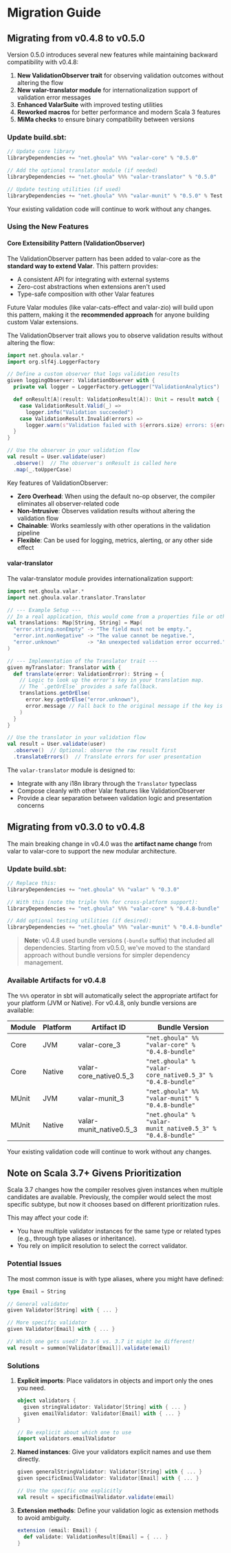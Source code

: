 # Migration Guide

## Migrating from v0.4.8 to v0.5.0

Version 0.5.0 introduces several new features while maintaining backward compatibility with v0.4.8:

1. **New ValidationObserver trait** for observing validation outcomes without altering the flow
2. **New valar-translator module** for internationalization support of validation error messages
3. **Enhanced ValarSuite** with improved testing utilities
4. **Reworked macros** for better performance and modern Scala 3 features
5. **MiMa checks** to ensure binary compatibility between versions

### Update build.sbt:

```scala
// Update core library
libraryDependencies += "net.ghoula" %%% "valar-core" % "0.5.0"

// Add the optional translator module (if needed)
libraryDependencies += "net.ghoula" %%% "valar-translator" % "0.5.0"

// Update testing utilities (if used)
libraryDependencies += "net.ghoula" %%% "valar-munit" % "0.5.0" % Test
```

Your existing validation code will continue to work without any changes.

### Using the New Features

#### Core Extensibility Pattern (ValidationObserver)

The ValidationObserver pattern has been added to valar-core as the **standard way to extend Valar**. This pattern provides:

* A consistent API for integrating with external systems
* Zero-cost abstractions when extensions aren't used
* Type-safe composition with other Valar features

Future Valar modules (like valar-cats-effect and valar-zio) will build upon this pattern, making it the **recommended approach** for anyone building custom Valar extensions.

The ValidationObserver trait allows you to observe validation results without altering the flow:

```scala
import net.ghoula.valar.*
import org.slf4j.LoggerFactory

// Define a custom observer that logs validation results
given loggingObserver: ValidationObserver with {
  private val logger = LoggerFactory.getLogger("ValidationAnalytics")

  def onResult[A](result: ValidationResult[A]): Unit = result match {
    case ValidationResult.Valid(_) => 
      logger.info("Validation succeeded")
    case ValidationResult.Invalid(errors) => 
      logger.warn(s"Validation failed with ${errors.size} errors: ${errors.map(_.message).mkString(", ")}")
  }
}

// Use the observer in your validation flow
val result = User.validate(user)
  .observe()  // The observer's onResult is called here
  .map(_.toUpperCase)
```

Key features of ValidationObserver:

* **Zero Overhead**: When using the default no-op observer, the compiler eliminates all observer-related code
* **Non-Intrusive**: Observes validation results without altering the validation flow
* **Chainable**: Works seamlessly with other operations in the validation pipeline
* **Flexible**: Can be used for logging, metrics, alerting, or any other side effect

#### valar-translator

The valar-translator module provides internationalization support:

```scala
import net.ghoula.valar.*
import net.ghoula.valar.translator.Translator

// --- Example Setup ---
// In a real application, this would come from a properties file or other i18n system.
val translations: Map[String, String] = Map(
  "error.string.nonEmpty" -> "The field must not be empty.",
  "error.int.nonNegative" -> "The value cannot be negative.",
  "error.unknown"         -> "An unexpected validation error occurred."
)

// --- Implementation of the Translator trait ---
given myTranslator: Translator with {
  def translate(error: ValidationError): String = {
    // Logic to look up the error's key in your translation map.
    // The `.getOrElse` provides a safe fallback.
    translations.getOrElse(
      error.key.getOrElse("error.unknown"),
      error.message // Fall back to the original message if the key is not found
    )
  }
}

// Use the translator in your validation flow
val result = User.validate(user)
  .observe()  // Optional: observe the raw result first
  .translateErrors()  // Translate errors for user presentation
```

The `valar-translator` module is designed to:

* Integrate with any i18n library through the `Translator` typeclass
* Compose cleanly with other Valar features like ValidationObserver
* Provide a clear separation between validation logic and presentation concerns

## Migrating from v0.3.0 to v0.4.8

The main breaking change in v0.4.0 was the **artifact name change** from valar to valar-core to support the new modular architecture.

### Update build.sbt:

```scala
// Replace this:
libraryDependencies += "net.ghoula" %% "valar" % "0.3.0"

// With this (note the triple %%% for cross-platform support):
libraryDependencies += "net.ghoula" %%% "valar-core" % "0.4.8-bundle"

// Add optional testing utilities (if desired):
libraryDependencies += "net.ghoula" %%% "valar-munit" % "0.4.8-bundle" % Test
```

> **Note:** v0.4.8 used bundle versions (`-bundle` suffix) that included all dependencies. Starting from v0.5.0, we've moved to the standard approach without bundle versions for simpler dependency management.

### Available Artifacts for v0.4.8

The `%%%` operator in sbt will automatically select the appropriate artifact for your platform (JVM or Native). For v0.4.8, only bundle versions are available:

| Module | Platform | Artifact ID             | Bundle Version                                              |
|--------|----------|-------------------------|-------------------------------------------------------------|
| Core   | JVM      | valar-core_3            | `"net.ghoula" %% "valar-core" % "0.4.8-bundle"`             |
| Core   | Native   | valar-core_native0.5_3  | `"net.ghoula" % "valar-core_native0.5_3" % "0.4.8-bundle"`  |
| MUnit  | JVM      | valar-munit_3           | `"net.ghoula" %% "valar-munit" % "0.4.8-bundle"`            |
| MUnit  | Native   | valar-munit_native0.5_3 | `"net.ghoula" % "valar-munit_native0.5_3" % "0.4.8-bundle"` |

Your existing validation code will continue to work without any changes.

## Note on Scala 3.7+ Givens Prioritization

Scala 3.7 changes how the compiler resolves given instances when multiple candidates are available. Previously, the
compiler would select the most specific subtype, but now it chooses based on different prioritization rules.

This may affect your code if:

* You have multiple validator instances for the same type or related types (e.g., through type aliases or inheritance).
* You rely on implicit resolution to select the correct validator.

### Potential Issues

The most common issue is with type aliases, where you might have defined:

```scala
type Email = String

// General validator
given Validator[String] with { ... }

// More specific validator
given Validator[Email] with { ... }

// Which one gets used? In 3.6 vs. 3.7 it might be different!
val result = summon[Validator[Email]].validate(email)
```

### Solutions

1. **Explicit imports**: Place validators in objects and import only the ones you need.

    ```scala
    object validators {
      given stringValidator: Validator[String] with { ... }
      given emailValidator: Validator[Email] with { ... }
    }

    // Be explicit about which one to use
    import validators.emailValidator
    ```

2. **Named instances**: Give your validators explicit names and use them directly.

    ```scala
    given generalStringValidator: Validator[String] with { ... }
    given specificEmailValidator: Validator[Email] with { ... }

    // Use the specific one explicitly
    val result = specificEmailValidator.validate(email)
    ```

3. **Extension methods**: Define your validation logic as extension methods to avoid ambiguity.

    ```scala
    extension (email: Email) {
      def validate: ValidationResult[Email] = { ... }
    }
    ```
